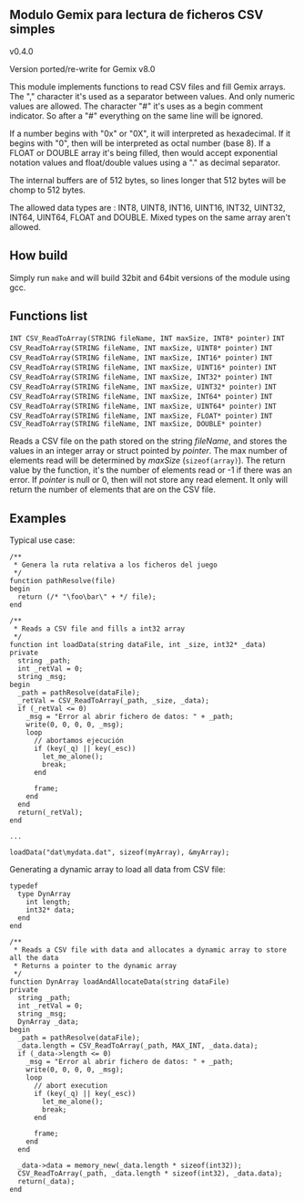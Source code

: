 Modulo Gemix para lectura de ficheros CSV simples
-------------------------------------------------

v0.4.0

Version ported/re-write for Gemix v8.0

This module implements functions to read CSV files and fill Gemix arrays. The
"," character it's used as a separator between values. And only numeric values
are allowed. The character "#" it's uses as a begin comment indicator. So after
a "#" everything on the same line will be ignored.

If a number begins with "0x" or "0X", it will interpreted as hexadecimal. If it
begins with "0", then will be interpreted as octal number (base 8). If a FLOAT
or DOUBLE array it's being filled, then would accept exponential notation
values and float/double values using a "." as decimal separator.

The internal buffers are of 512 bytes, so lines longer that 512 bytes will be
chomp to 512 bytes.

The allowed data types are : INT8, UINT8, INT16, UINT16, INT32, UINT32, INT64,
UINT64, FLOAT and DOUBLE. Mixed types on the same array aren't allowed.

## How build

Simply run `make` and will build 32bit and 64bit versions of the module using
gcc.

## Functions list


`INT CSV_ReadToArray(STRING fileName, INT maxSize, INT8* pointer)`
`INT CSV_ReadToArray(STRING fileName, INT maxSize, UINT8* pointer)`
`INT CSV_ReadToArray(STRING fileName, INT maxSize, INT16* pointer)`
`INT CSV_ReadToArray(STRING fileName, INT maxSize, UINT16* pointer)`
`INT CSV_ReadToArray(STRING fileName, INT maxSize, INT32* pointer)`
`INT CSV_ReadToArray(STRING fileName, INT maxSize, UINT32* pointer)`
`INT CSV_ReadToArray(STRING fileName, INT maxSize, INT64* pointer)`
`INT CSV_ReadToArray(STRING fileName, INT maxSize, UINT64* pointer)`
`INT CSV_ReadToArray(STRING fileName, INT maxSize, FLOAT* pointer)`
`INT CSV_ReadToArray(STRING fileName, INT maxSize, DOUBLE* pointer)`

Reads a CSV file on the path stored on the string *fileName*, and stores the
values in an integer array or struct pointed by *pointer*. The max number of 
elements read will be determined by *maxSize* (`sizeof(array)`). The return
value by the function, it's the number of elements read or -1 if there was an 
error.
If *pointer* is null or 0, then will not store any read element. It only will
return the number of elements that are on the CSV file.

## Examples

Typical use case:

```div2
/**
 * Genera la ruta relativa a los ficheros del juego
 */
function pathResolve(file)
begin
  return (/* "\foo\bar\" + */ file);
end

/**
 * Reads a CSV file and fills a int32 array
 */
function int loadData(string dataFile, int _size, int32* _data)
private
  string _path;
  int _retVal = 0;
  string _msg;
begin
  _path = pathResolve(dataFile);
  _retVal = CSV_ReadToArray(_path, _size, _data);
  if (_retVal <= 0)
    _msg = "Error al abrir fichero de datos: " + _path;
    write(0, 0, 0, 0, _msg);
    loop
      // abortamos ejecución
      if (key(_q) || key(_esc))
        let_me_alone();
        break;
      end

      frame;
    end
  end
  return(_retVal);
end

...

loadData("dat\mydata.dat", sizeof(myArray), &myArray);
```

Generating a dynamic array to load all data from CSV file:

```div2
typedef
  type DynArray
    int length;
    int32* data;
  end
end

/**
 * Reads a CSV file with data and allocates a dynamic array to store all the data
 * Returns a pointer to the dynamic array
 */
function DynArray loadAndAllocateData(string dataFile)
private
  string _path;
  int _retVal = 0;
  string _msg;
  DynArray _data;
begin
  _path = pathResolve(dataFile);
  _data.length = CSV_ReadToArray(_path, MAX_INT, _data.data);
  if (_data->length <= 0)
    _msg = "Error al abrir fichero de datos: " + _path;
    write(0, 0, 0, 0, _msg);
    loop
      // abort execution
      if (key(_q) || key(_esc))
        let_me_alone();
        break;
      end

      frame;
    end
  end

  _data->data = memory_new(_data.length * sizeof(int32));
  CSV_ReadToArray(_path, _data.length * sizeof(int32), _data.data);
  return(_data);
end
```

